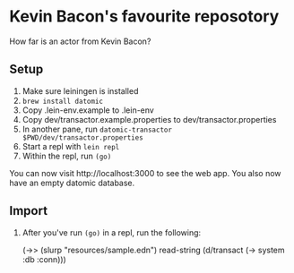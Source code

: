 Kevin Bacon's favourite reposotory
==================================

How far is an actor from Kevin Bacon?

## Setup

1. Make sure leiningen is installed
2. `brew install datomic`
3. Copy .lein-env.example to .lein-env
4. Copy dev/transactor.example.properties to dev/transactor.properties
5. In another pane, run `datomic-transactor $PWD/dev/transactor.properties`
6. Start a repl with `lein repl`
7. Within the repl, run `(go)`

You can now visit http://localhost:3000 to see the web app.
You also now have an empty datomic database.

## Import

1. After you've run `(go)` in a repl, run the following:

	(->> (slurp "resources/sample.edn")
	     read-string
	     (d/transact (-> system :db :conn)))
